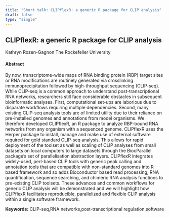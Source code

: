 ```yaml
---
title: "Short talk: CLIPflexR: a generic R package for CLIP analysis"
draft: false
type: "single"
---
```


## CLIPflexR: a generic R package for CLIP analysis
Kathryn Rozen-Gagnon
The Rockefeller University
#### Abstract

By now, transcriptome-wide maps of RNA binding protein (RBP) target sites or RNA modifications are routinely generated via crosslinking immunoprecipitation followed by high-throughput sequencing (CLIP-seq). While CLIP-seq is a common approach to understand post-transcriptional RNA networks, researchers still face considerable obstacles in subsequent bioinformatic analyses. First, computational set-ups are laborious due to disparate workflows requiring multiple dependencies. Second, many existing CLIP-seq analysis tools are of limited utility due to their reliance on pre-installed genomes and annotations from model organisms. We therefore developed CLIPflexR, an R package to analyze RBP-bound RNA networks from any organism with a sequenced genome. CLIPflexR uses the Herper package to install, manage and make use of external software required for gold standard CLIP-seq analysis. This allows for rapid deployment of the toolset as well as scaling of CLIP analyses from small datasets on local computers to large datasets through the BiocParallel package’s set of parallelisation abstraction layers. CLIPflexR integrates widely-used, perl-based CLIP tools with generic peak calling and annotation tools that are compatible with non-standard genomes into R based framework and so adds Bioconductor based read processing, RNA quantification, sequence searching, and chimeric RNA analysis functions to pre-existing CLIP toolsets. These advances and common workflows for generic CLIP analysis will be demonstrated and we will highlight how CLIPflexR facilitates reproducible, parallelized and flexible CLIP analysis within a single software framework.

**Keywords:** CLIP-seq,RNA networks,post-transcriptional regulation,software
